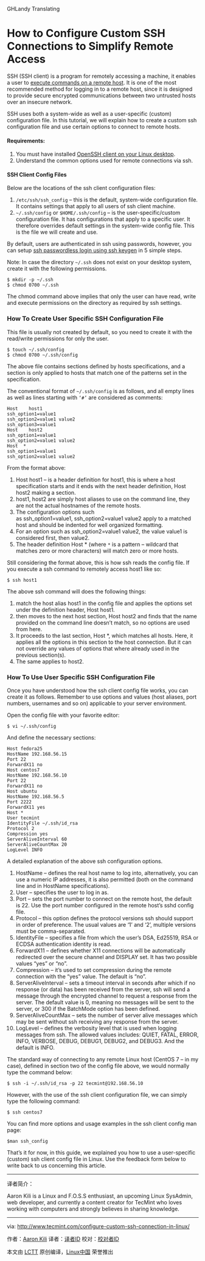 GHLandy Translating

How to Configure Custom SSH Connections to Simplify Remote Access
============================================================

SSH (SSH client) is a program for remotely accessing a machine, it enables a user to [execute commands on a remote host][2]. It is one of the most recommended method for logging in to a remote host, since it is designed to provide secure encrypted communications between two untrusted hosts over an insecure network.

SSH uses both a system-wide as well as a user-specific (custom) configuration file. In this tutorial, we will explain how to create a custom ssh configuration file and use certain options to connect to remote hosts.

#### Requirements:

1.  You must have installed [OpenSSH client on your Linux desktop][1].
2.  Understand the common options used for remote connections via ssh.

#### SSH Client Config Files

Below are the locations of the ssh client configuration files:

1.  `/etc/ssh/ssh_config` – this is the default, system-wide configuration file. It contains settings that apply to all users of ssh client machine.
2.  `~/.ssh/config` or `$HOME/.ssh/config` – is the user-specific/custom configuration file. It has configurations that apply to a specific user. It therefore overrides default settings in the system-wide config file. This is the file we will create and use.

By default, users are authenticated in ssh using passwords, however, you can setup [ssh passwordless login using ssh keygen][3] in 5 simple steps.

Note: In case the directory `~/.ssh` does not exist on your desktop system, create it with the following permissions.

```
$ mkdir -p ~/.ssh
$ chmod 0700 ~/.ssh   
```

The chmod command above implies that only the user can have read, write and execute permissions on the directory as required by ssh settings.

### How To Create User Specific SSH Configuration File

This file is usually not created by default, so you need to create it with the read/write permissions for only the user.

```
$ touch ~/.ssh/config
$ chmod 0700 ~/.ssh/config
```

The above file contains sections defined by hosts specifications, and a section is only applied to hosts that match one of the patterns set in the specification.

The conventional format of `~/.ssh/config` is as follows, and all empty lines as well as lines starting with `‘#’` are considered as comments:

```
Host    host1
ssh_option1=value1
ssh_option2=value1 value2
ssh_option3=value1 
Host    host2
ssh_option1=value1
ssh_option2=value1 value2
Host  *
ssh_option1=value1
ssh_option2=value1 value2
```

From the format above:

1.  Host host1 – is a header definition for host1, this is where a host specification starts and it ends with the next header definition, Host host2 making a section.
2.  host1, host2 are simply host aliases to use on the command line, they are not the actual hostnames of the remote hosts.
3.  The configuration options such as ssh_option1=value1, ssh_option2=value1 value2 apply to a matched host and should be indented for well organized formatting.
4.  For an option such as ssh_option2=value1 value2, the value value1 is considered first, then value2.
5.  The header definition Host * (where `*` is a pattern – wildcard that matches zero or more characters) will match zero or more hosts.

Still considering the format above, this is how ssh reads the config file. If you execute a ssh command to remotely access host1 like so:

```
$ ssh host1
```

The above ssh command will does the following things:

1.  match the host alias host1 in the config file and applies the options set under the definition header, Host host1.
2.  then moves to the next host section, Host host2 and finds that the name provided on the command line doesn’t match, so no options are used from here.
3.  It proceeds to the last section, Host *, which matches all hosts. Here, it applies all the options in this section to the host connection. But it can not override any values of options that where already used in the previous section(s).
4.  The same applies to host2.

### How To Use User Specific SSH Configuration File

Once you have understood how the ssh client config file works, you can create it as follows. Remember to use options and values (host aliases, port numbers, usernames and so on) applicable to your server environment.

Open the config file with your favorite editor:

```
$ vi ~/.ssh/config
```

And define the necessary sections:

```
Host fedora25
HostName 192.168.56.15
Port 22
ForwardX11 no
Host centos7
HostName 192.168.56.10
Port 22
ForwardX11 no
Host ubuntu
HostName 192.168.56.5
Port 2222
ForwardX11 yes
Host *
User tecmint
IdentityFile ~/.ssh/id_rsa
Protocol 2
Compression yes
ServerAliveInterval 60
ServerAliveCountMax 20
LogLevel INFO
```

A detailed explanation of the above ssh configuration options.

1.  HostName – defines the real host name to log into, alternatively, you can use a numeric IP addresses, it is also permitted (both on the command line and in HostName specifications).
2.  User – specifies the user to log in as.
3.  Port – sets the port number to connect on the remote host, the default is 22. Use the port number configured in the remote host’s sshd config file.
4.  Protocol – this option defines the protocol versions ssh should support in order of preference. The usual values are ‘1’ and ‘2’, multiple versions must be comma-separated.
5.  IdentityFile – specifies a file from which the user’s DSA, Ed25519, RSA or ECDSA authentication identity is read.
6.  ForwardX11 – defines whether X11 connections will be automatically redirected over the secure channel and DISPLAY set. It has two possible values “yes” or “no”.
7.  Compression – it’s used to set compression during the remote connection with the “yes” value. The default is “no”.
8.  ServerAliveInterval – sets a timeout interval in seconds after which if no response (or data) has been received from the server, ssh will send a message through the encrypted channel to request a response from the server. The default value is 0, meaning no messages will be sent to the server, or 300 if the BatchMode option has been defined.
9.  ServerAliveCountMax – sets the number of server alive messages which may be sent without ssh receiving any response from the server.
10.  LogLevel – defines the verbosity level that is used when logging messages from ssh. The allowed values includes: QUIET, FATAL, ERROR, INFO, VERBOSE, DEBUG, DEBUG1, DEBUG2, and DEBUG3\. And the default is INFO.

The standard way of connecting to any remote Linux host (CentOS 7 – in my case), defined in section two of the config file above, we would normally type the command below:

```
$ ssh -i ~/.ssh/id_rsa -p 22 tecmint@192.168.56.10
```

However, with the use of the ssh client configuration file, we can simply type the following command:

```
$ ssh centos7 
```

You can find more options and usage examples in the ssh client config man page:

```
$man ssh_config
```

That’s it for now, in this guide, we explained you how to use a user-specific (custom) ssh client config file in Linux. Use the feedback form below to write back to us concerning this article.

--------------------------------------------------------------------------------

译者简介：

Aaron Kili is a Linux and F.O.S.S enthusiast, an upcoming Linux SysAdmin, web developer, and currently a content creator for TecMint who loves working with computers and strongly believes in sharing knowledge.

--------------------------------------------------------------------------------

via: http://www.tecmint.com/configure-custom-ssh-connection-in-linux/

作者：[Aaron Kili][a]
译者：[译者ID](https://github.com/译者ID)
校对：[校对者ID](https://github.com/校对者ID)

本文由 [LCTT](https://github.com/LCTT/TranslateProject) 原创编译，[Linux中国](https://linux.cn/) 荣誉推出

[a]:http://www.tecmint.com/author/aaronkili/

[1]:http://www.tecmint.com/install-openssh-server-in-linux/
[2]:http://www.tecmint.com/execute-commands-on-multiple-linux-servers-using-pssh/
[3]:http://www.tecmint.com/ssh-passwordless-login-using-ssh-keygen-in-5-easy-steps/
